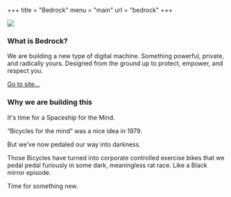 +++
title = "Bedrock"
menu  = "main"
url = "bedrock"
+++


<img src="/img/work/Bedrock.png" id="work-bedrock"></img>


<h3>What is Bedrock?</h3>
<p>We are building a new type of digital machine.
Something powerful, private, and radically yours.
Designed from the ground up to protect, empower, and respect you.</p>
<a target="_blank" href="https://bedrock.ai/individual" class="link work-site">Go to site...</a>

<h3>Why we are building this</h3>
<p>It's time for a Spaceship for the Mind.</p>
<p>“Bicycles for the mind” was a nice idea in 1979.</p>
<p>But we’ve now pedaled our way into darkness.</p>
<p>Those Bicycles have turned into corporate controlled exercise bikes that we pedal pedal furiously in some dark, meaningless rat race. Like a Black mirror episode.</p>

<p>Time for something new.</p>

<!-- 
<p>Our lives are being conducted increasingly online. This digital renaissance has led to some amazing things. Just imagine going back to a world without Google Maps. But it has also resulted in some surprisingly bad things. Like, threatening-the-continued-existence-of-our-species bad.</p>

<p>Our civic institutions, those hallowed, battle-tested pillars of society that we painstakingly built up from nothing and ferociously defended to the death time and again, are now being violently shook to their very foundations. The cracks are spreading rapidly and ominously, in a  way we haven’t seen before.</p>

<p>Our collective sanity is being assaulted by a constant barrage of toxic digital effluvium, a storm of enraged yet meaningless chatter howling in our ears, thousands of pings and pokes and messages and notifications and bills and requests and GoFundMes and hell.</p>

<p>Our self-hood is being hollowed out—identities hacked, money stolen, our free-will undermined by incredibly insidious manipulation, our humanity debased by automated indignity and overwhelming, incomprehensible demands from all corners.</p>

<p>This cannot go on.</p>

<p>We need a place to conduct our digital activities in peace.</p>

<p>Bedrock is that place.</p>
 -->

